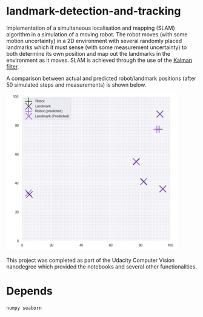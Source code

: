 # landmark-detection-and-tracking

Implementation of a simultaneous localisation and mapping (SLAM) algorithm in a simulation of a moving robot. The robot moves (with some motion uncertainty) in a 2D environment with several randomly placed landmarks which it must sense (with some measurement uncertainty) to both determine its own position and map out the landmarks in the environment as it moves. SLAM is achieved through the use of the [Kalman filter](https://en.wikipedia.org/wiki/Kalman_filter).

A comparison between actual and predicted robot/landmark positions (after 50 simulated steps and measurements) is shown below.

<img src="https://github.com/callumcanavan/landmark-detection-and-tracking/blob/master/images/example.png" alt="drawing" width="450"/>

This project was completed as part of the Udacity Computer Vision nanodegree which provided the notebooks and several other functionalities.

# Depends
```
numpy seaborn
```
